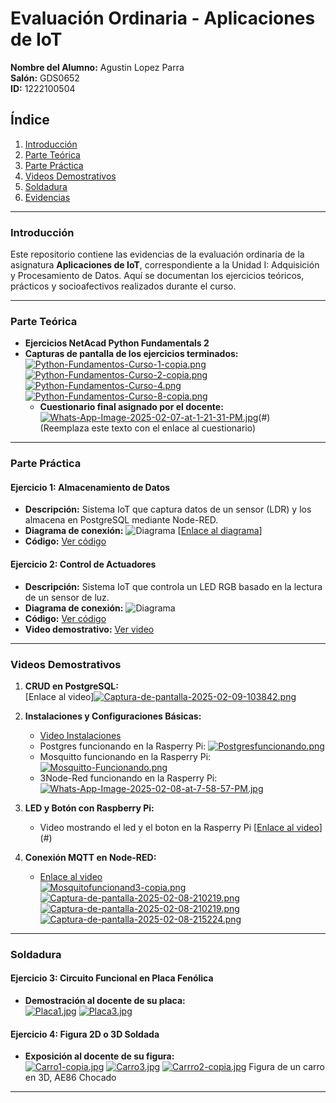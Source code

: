 # Evaluación Ordinaria - Aplicaciones de IoT  
**Nombre del Alumno:** Agustin Lopez Parra  
**Salón:** GDS0652  
**ID:** 1222100504  

## Índice  
1. [Introducción](#introducción)  
2. [Parte Teórica](#parte-teórica)  
3. [Parte Práctica](#parte-práctica)  
4. [Videos Demostrativos](#videos-demostrativos)  
5. [Soldadura](#soldadura)  
6. [Evidencias](#evidencias)  

---

### Introducción  
Este repositorio contiene las evidencias de la evaluación ordinaria de la asignatura **Aplicaciones de IoT**, correspondiente a la Unidad I: Adquisición y Procesamiento de Datos. Aquí se documentan los ejercicios teóricos, prácticos y socioafectivos realizados durante el curso.

---

### Parte Teórica  
- **Ejercicios NetAcad Python Fundamentals 2**  
- **Capturas de pantalla de los ejercicios terminados:**  
  [![Python-Fundamentos-Curso-1-copia.png](https://i.postimg.cc/1RNdMsnF/Python-Fundamentos-Curso-1-copia.png)](https://postimg.cc/G9dzm0j3)
  [![Python-Fundamentos-Curso-2-copia.png](https://i.postimg.cc/hPL5Ws0P/Python-Fundamentos-Curso-2-copia.png)](https://postimg.cc/vcmz5Wjp)
  [![Python-Fundamentos-Curso-4.png](https://i.postimg.cc/dVnND0Xb/Python-Fundamentos-Curso-4.png)](https://postimg.cc/JsD52RRx)
  [![Python-Fundamentos-Curso-8-copia.png](https://i.postimg.cc/8c8txfJ6/Python-Fundamentos-Curso-8-copia.png)](https://postimg.cc/hzrLdj0D)
  - **Cuestionario final asignado por el docente:**  
  [![Whats-App-Image-2025-02-07-at-1-21-31-PM.jpg](https://i.postimg.cc/0ypx47zp/Whats-App-Image-2025-02-07-at-1-21-31-PM.jpg)](https://postimg.cc/mP20zzND)(#)  
  (Reemplaza este texto con el enlace al cuestionario)
---

### Parte Práctica  
#### Ejercicio 1: Almacenamiento de Datos  
- **Descripción:** Sistema IoT que captura datos de un sensor (LDR) y los almacena en PostgreSQL mediante Node-RED.  
- **Diagrama de conexión:** ![Diagrama](/diagramas/diagrama-almacenamiento.png)  [[Enlace al diagrama](https://wokwi.com/projects/420269838400095233)]
- **Código:** [Ver código](/practica/almacenamiento-datos)  
 

#### Ejercicio 2: Control de Actuadores  
- **Descripción:** Sistema IoT que controla un LED RGB basado en la lectura de un sensor de luz.  
- **Diagrama de conexión:** ![Diagrama](/diagramas/diagrama-control-actuadores.png)  
- **Código:** [Ver código](/practica/control-actuadores)  
- **Video demostrativo:** [Ver video](https://github.com/agustinlopezparra/iot-evaluacion/blob/main/videos/control-actuadores.mp4)  

---

### Videos Demostrativos  
1. **CRUD en PostgreSQL:**  
   [Enlace al video][![Captura-de-pantalla-2025-02-09-103842.png](https://i.postimg.cc/ZqQZzxhn/Captura-de-pantalla-2025-02-09-103842.png)](https://postimg.cc/Ff0wjczX)
2. **Instalaciones y Configuraciones Básicas:**  
   - [Video Instalaciones]([https://github.com/agustinlopezparra/iot-evaluacion/blob/main/videos/instalaciones-basicas.mp4](https://drive.google.com/file/d/1CpqY-M7fkSKh0CURFHcpQeMrIemEAFGX/view?usp=drivesdk))
   - Postgres funcionando en la Rasperry Pi:
   [![Postgresfuncionando.png](https://i.postimg.cc/cHvbpNFV/Postgresfuncionando.png)](https://postimg.cc/DJK6GRkg)
   - Mosquitto funcionando en la Rasperry Pi:
   [![Mosquitto-Funcionando.png](https://i.postimg.cc/J7yfgjgG/Mosquitto-Funcionando.png)](https://postimg.cc/RqBpJJvB)
   - 3Node-Red funcionando en la Rasperry Pi:
   [![Whats-App-Image-2025-02-08-at-7-58-57-PM.jpg](https://i.postimg.cc/5jc9YV7z/Whats-App-Image-2025-02-08-at-7-58-57-PM.jpg)](https://postimg.cc/rRJ23vLy)
   
3. **LED y Botón con Raspberry Pi:**  
   -  Video mostrando el led y el boton en la Rasperry Pi
   [[Enlace al video](https://drive.google.com/file/d/1iJh4bcKieHQpGTx5vdZVzVrxPZkiXpAL/view?usp=drive_link)](#) 
4. **Conexión MQTT en Node-RED:**  
   - [Enlace al video](https://drive.google.com/file/d/1QtxK6HSXfVNzr6JBzSfE1VTqg4m1ktsY/view?usp=drivesdk)  
   [![Mosquitofuncionand3-copia.png](https://i.postimg.cc/2yB7wk0S/Mosquitofuncionand3-copia.png)](https://postimg.cc/dZwCQYMb)
   [![Captura-de-pantalla-2025-02-08-210219.png](https://i.postimg.cc/GhGr96kF/Captura-de-pantalla-2025-02-08-210219.png)](https://postimg.cc/ZCbXM7sn)
   [![Captura-de-pantalla-2025-02-08-210219.png](https://i.postimg.cc/GhGr96kF/Captura-de-pantalla-2025-02-08-210219.png)](https://postimg.cc/ZCbXM7sn)
   [![Captura-de-pantalla-2025-02-08-215224.png](https://i.postimg.cc/MKVD4YSZ/Captura-de-pantalla-2025-02-08-215224.png)](https://postimg.cc/mtZC1CkK)

---

### Soldadura  
#### Ejercicio 3: Circuito Funcional en Placa Fenólica  
- **Demostración al docente de su placa:**  
  [![Placa1.jpg](https://i.postimg.cc/qvrWzS73/Placa1.jpg)](https://postimg.cc/PP6S76YX)
  [![Placa3.jpg](https://i.postimg.cc/gjTkYdp8/Placa3.jpg)](https://postimg.cc/D41Kg98w)

#### Ejercicio 4: Figura 2D o 3D Soldada  
- **Exposición al docente de su figura:**  
  [![Carro1-copia.jpg](https://i.postimg.cc/d3qT7Jgf/Carro1-copia.jpg)](https://postimg.cc/YGsSZBrN)
  [![Carro3.jpg](https://i.postimg.cc/Dw3BxGkk/Carro3.jpg)](https://postimg.cc/mtVYDtg8) 
  [![Carrro2-copia.jpg](https://i.postimg.cc/G2tQ4JYY/Carrro2-copia.jpg)](https://postimg.cc/jwVN9fMd)
  Figura de un carro en 3D, AE86 Chocado

---

